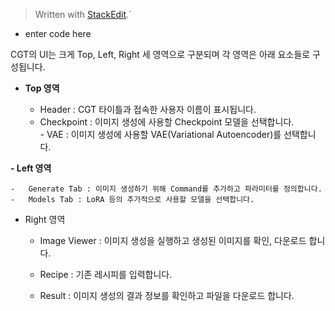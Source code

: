 ﻿


> Written with [StackEdit](https://stackedit.io/).`
> 

 - enter code here

CGT의 UI는 크게 Top, Left, Right 세 영역으로 구분되며 각 영역은 아래 요소들로 구성됩니다.

 -   **Top 영역**
    
	    - Header : CGT 타이틀과 접속한 사용자 이름이 표시됩니다.
	    - Checkpoint : 이미지 생성에 사용할 Checkpoint 모델을 선택합니다.        
    -   VAE : 이미지 생성에 사용할 VAE(Variational Autoencoder)를 선택합니다.  
          
        
**-   Left 영역**
    
    -   Generate Tab : 이미지 생성하기 위해 Command를 추가하고 파라미터를 정의합니다.
    -   Models Tab : LoRA 등의 추가적으로 사용할 모델을 선택합니다.  
          
        
-   Right 영역
    
    -   Image Viewer : 이미지 생성을 실행하고 생성된 이미지를 확인, 다운로드 합니다.
        
    -   Recipe : 기존 레시피를 입력합니다.
        
    -   Result : 이미지 생성의 결과 정보를 확인하고 파일을 다운로드 합니다.
